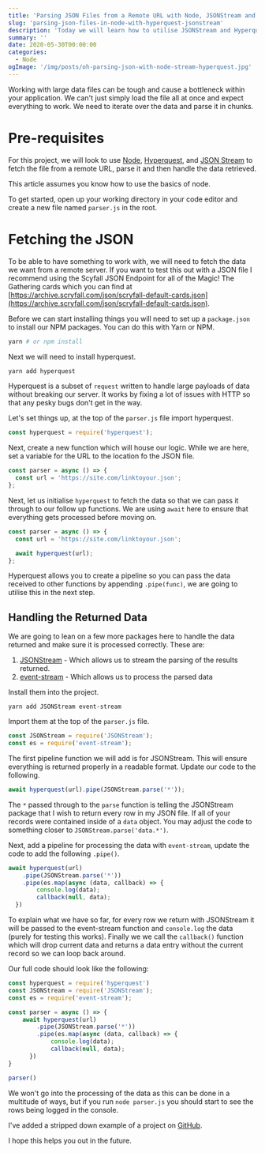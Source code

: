 ```yaml
---
title: 'Parsing JSON Files from a Remote URL with Node, JSONStream and Hyperquest'
slug: 'parsing-json-files-in-node-with-hyperquest-jsonstream'
description: 'Today we will learn how to utilise JSONStream and Hyperquest to parse and stream (large) JSON files from remote URLs within Node.'
summary: ''
date: 2020-05-30T00:00:00
categories:
  - Node
ogImage: '/img/posts/oh-parsing-json-with-node-stream-hyperquest.jpg'
---
```


Working with large data files can be tough and cause a bottleneck within your application. We can't just simply load the file all at once and expect everything to work. We need to iterate over the data and parse it in chunks.

# Pre-requisites

For this project, we will look to use [Node](https://nodejs.org/en/), [Hyperquest](https://www.npmjs.com/package/hyperquest), and [JSON Stream](https://www.npmjs.com/package/JSONStream) to fetch the file from a remote URL, parse it and then handle the data retrieved.

This article assumes you know how to use the basics of node.

To get started, open up your working directory in your code editor and create a new file named `parser.js` in the root.

# Fetching the JSON

To be able to have something to work with, we will need to fetch the data we want from a remote server. If you want to test this out with a JSON file I recommend using the Scyfall JSON Endpoint for all of the Magic! The Gathering cards which you can find at [https://archive.scryfall.com/json/scryfall-default-cards.json](https://archive.scryfall.com/json/scryfall-default-cards.json).

Before we can start installing things you will need to set up a `package.json` to install our NPM packages. You can do this with Yarn or NPM.

```bash
yarn # or npm install
```

Next we will need to install hyperquest.

```bash
yarn add hyperquest
```

Hyperquest is a subset of `request` written to handle large payloads of data without breaking our server. It works by fixing a lot of issues with HTTP so that any pesky bugs don't get in the way.

Let's set things up, at the top of the `parser.js` file import hyperquest.

```js
const hyperquest = require('hyperquest');
```

Next, create a new function which will house our logic. While we are here, set a variable for the URL to the location fo the JSON file.

```js
const parser = async () => {
  const url = 'https://site.com/linktoyour.json';
};
```

Next, let us initialise `hyperquest` to fetch the data so that we can pass it through to our follow up functions. We are using `await` here to ensure that everything gets processed before moving on.

```js
const parser = async () => {
  const url = 'https://site.com/linktoyour.json';

  await hyperquest(url);
};
```

Hyperquest allows you to create a pipeline so you can pass the data received to other functions by appending `.pipe(func)`, we are going to utilise this in the next step.

## Handling the Returned Data

We are going to lean on a few more packages here to handle the data returned and make sure it is processed correctly. These are:

1. [JSONStream](https://www.npmjs.com/package/JSONStream) - Which allows us to stream the parsing of the results returned.
2. [event-stream](https://www.npmjs.com/package/event-stream) - Which allows us to process the parsed data

Install them into the project.

```
yarn add JSONStream event-stream
```

Import them at the top of the `parser.js` file.

```js
const JSONStream = require('JSONStream');
const es = require('event-stream');
```

The first pipeline function we will add is for JSONStream. This will ensure everything is returned properly in a readable format. Update our code to the following.

```js
await hyperquest(url).pipe(JSONStream.parse('*'));
```

The `*` passed through to the `parse` function is telling the JSONStream package that I wish to return every row in my JSON file. If all of your records were contained inside of a `data` object. You may adjust the code to something closer to `JSONStream.parse('data.*')`.

Next, add a pipeline for processing the data with `event-stream`, update the code to add the following `.pipe()`.

```js
await hyperquest(url)
	.pipe(JSONStream.parse('*'))
	.pipe(es.map(async (data, callback) => {
		console.log(data);
		callback(null, data);
  })
```

To explain what we have so far, for every row we return with JSONStream it will be passed to the event-stream function and `console.log` the data (purely for testing this works). Finally we we call the `callback()` function which will drop current data and returns a data entry without the current record so we can loop back around.

Our full code should look like the following:

```js
const hyperquest = require('hyperquest')
const JSONStream = require('JSONStream');
const es = require('event-stream');

const parser = async () => {
	await hyperquest(url)
		.pipe(JSONStream.parse('*'))
		.pipe(es.map(async (data, callback) => {
			console.log(data);
			callback(null, data);
	  })
}

parser()
```

We won't go into the processing of the data as this can be done in a multitude of ways, but if you run `node parser.js` you should start to see the rows being logged in the console.

I've added a stripped down example of a project on [GitHub](https://gist.github.com/jackabox/60a5343eba05f3cfcc3d3886e6c85acf).

I hope this helps you out in the future.
